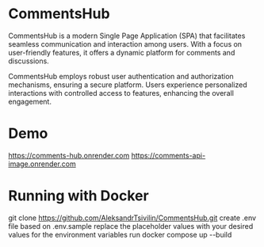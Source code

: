 
# CommentsHub
CommentsHub is a modern Single Page Application (SPA) that facilitates seamless communication and interaction among users. With a focus on user-friendly features, it offers a dynamic platform for comments and discussions. 

CommentsHub employs robust user authentication and authorization mechanisms, ensuring a secure platform. Users experience personalized interactions with controlled access to features, enhancing the overall engagement.

# Demo
https://comments-hub.onrender.com
https://comments-api-image.onrender.com

# Running with Docker
git clone https://github.com/AleksandrTsivilin/CommentsHub.git
create .env file based on .env.sample
replace the placeholder values with your desired values for the environment variables
run docker compose up --build
